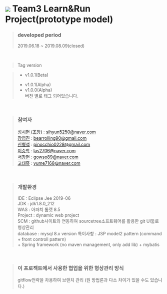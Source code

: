 ﻿# <img src="https://raw.githubusercontent.com/Learn-N-Run/Learn-Run/develop/Learn_N_Run/WebContent/3_img/large.png"> Team3 Learn&Run Project(prototype model)

> ### developed period
> 2019.06.18 ~ 2019.08.09(closed)

<BR>


> Tag version<br>

> + v1.0.1(Beta)<BR>
> - v1.0.1(Alpha)<BR>
> - v1.0.0(Alpha)<BR>
> 버전 별로 태그 되어있습니다.

<BR>


> ### 참여자<BR>
> [성시현 (조장)](https://github.com/sihyun5250) : sihyun5250@naver.com <BR>
> [장영진](https://github.com/candyade) : bearrolling90@gmail.com <BR>
> [신형석](https://github.com/pinocchio0228) : pinocchio0228@gmail.com <BR>
> [이승학](https://github.com/hak00) : las2706@naver.com <BR>
> [서창현](https://github.com/gowso22) : gowso89@naver.com <BR>
> [고태흥](https://github.com/Ko-TaeHeung) : yume7168@naver.com <BR>

<BR>

> ### 개발환경<BR>
> IDE : Eclipse Jee 2019-06<BR>
> JDK : jdk1.8.0_212<BR>
> WAS : 아파치 톰캣 8.5<BR>
> Project : dynamic web project<BR>
> SCM : github사이트와 연동하여 sourcetree소프트웨어를 활용한 git UI툴로 형상관리<BR>
> database : mysql 8.x version
> 특이사항 : JSP model2 pattern (command + front controll pattern)<BR>
> 	\+ Spring framework (no maven management, only add lib) \+ mybatis<BR>

<BR>

> ### 이 프로젝트에서 사용한 협업을 위한 형상관리 방식
> gitflow전략을 차용하여 브랜치 관리
> (원 방법론과 다소 차이가 있을 수도 있습니다.)

<BR>
